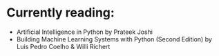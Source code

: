 # Currently reading:
- Artificial Intelligence in Python by Prateek Joshi
- Building Machine Learning Systems with Python (Second Edition) by Luis Pedro Coelho & Willi Richert